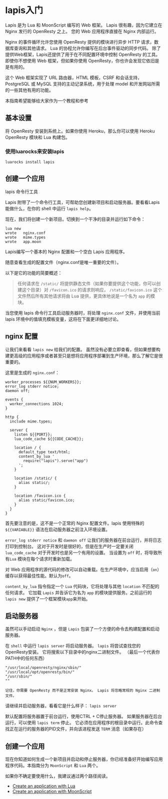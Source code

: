 # lapis入门
Lapis 是为 Lua 和 MoonScript 编写的 Web 框架。 
Lapis 很有趣，因为它建立在Nginx 发行的 OpenResty 之上。
您的 Web 应用程序直接在 Nginx 内部运行。 

Nginx 的事件循环允许您使用 OpenResty 提供的模块进行异步 HTTP 请求，数据库查询和其他请求。 
Lua 的协程允许你编写在后台事件驱动的同步代码。
除了提供Web框架，Lapis还提供了用于在不同配置环境中控制 OpenResty 的工具。
即使你不想使用 Web 框架，但如果你使用 OpenResty，你也许会发现它依旧是是有用的。
 
这个 Web 框架实现了 URL 路由器，HTML 模板，CSRF 和会话支持，PostgreSQL 或 MySQL 支持的主动记录系统，用于处理 model 和开发网站所需的一些其他有用的功能。

本指南希望能够给大家作为一个教程和参考

## 基本设置

将 OpenResty 安装到系统上。如果你使用 Heroku，那么你可以使用 Heroku OpenResty 模块和 Lua 构建包。

### 使用luarocks来安装lapis

`luarocks install lapis`

## 创建一个应用
lapis 命令行工具

Lapis 附带了一个命令行工具，可帮助您创建新项目和启动服务器。要看看Lapis能做什么，在你的 shell 中运行 `lapis help`。

现在，我们将创建一个新项目。切换到一个干净的目录并运行如下命令：

```shell
lua new
wrote   nginx.conf
wrote   mime.types
wrote   app.moon
```

Lapis编写一个基本的 Nginx 配置和一个空白 Lapis 应用程序。

随意查看生成的配置文件（nginx.conf是唯一重要的文件）。

以下是它的功能的简要概述：
>任何请求在 `/static/` 将提供静态文件（如果你要提供这个功能，你可以创建这个目录）对 `/favicon.ico` 的请求则响应，
>`/static/favicon.ico` 这个文件然后所有其他请求将由 Lua 提供，更具体地说是一个名为 `app` 的模块。

当您使用 lapis 命令行工具启动服务器时，将处理 `nginx.conf` 文件，并使用当前 lapis 环境中的值填充模板变量，这将在下面更详细地讨论。

## nginx 配置
让我们来看看 `lapis new` 给我们的配置。
虽然没有必要立即查看，但如果想要构建更高级的应用程序或者甚至只是想将应用程序部署到生产环境，那么了解它是很重要的。

这里是生成的 `nginx.conf`：

```nginx
worker_processes ${{NUM_WORKERS}};
error_log stderr notice;
daemon off;

events {
  worker_connections 1024;
}

http {
  include mime.types;

  server {
    listen ${{PORT}};
    lua_code_cache ${{CODE_CACHE}};

    location / {
      default_type text/html;
      content_by_lua '
        require("lapis").serve("app")
      ';
    }

    location /static/ {
      alias static/;
    }

    location /favicon.ico {
      alias static/favicon.ico;
    }
  }
}
```

首先要注意的是，这不是一个正常的 Nginx 配置文件。lapis 使用特殊的 `${{VARIABLE}}` 语法在启动服务器之前注入环境设置。

`error_log stderr notice` 和 `daemon off` 让我们的服务器在前台运行，并将日志打印到控制台。
这对于开发时是很好的，但是在生产时一定要关闭 `lua_code_cache` 对于开发时也是另一个有用的设置。
当设置为 `off` 时，将导致所有`Lua` 模块在每个请求时重新加载。

对 Web 应用程序的源代码的修改可以自动重载。在生产环境中，应当启用（`on`）缓存以获得最佳性能。默认为`off`。

`content_by_lua` 指令指定一个 `Lua` 代码块，它将处理与其他 `location` 不匹配的任何请求。
它加载 `Lapis` 并告诉它为名为 `app` 的模块提供服务。之前运行的 `lapis new` 提供了一个框架模块`app`来开始。

## 启动服务器
虽然可以手动启动 `Nginx` ，但是 `Lapis` 包装了一个方便的命令去构建配置和启动服务器。

在 `shell` 中运行 `lapis server` 将启动服务器。 `lapis` 将尝试查找您的OpenResty安装。
它将搜索以下目录中的nginx二进制文件。 （最后一个代表你PATH中的任何东西）

```shell
"/usr/local/openresty/nginx/sbin/"
"/usr/local/opt/openresty/bin/"
"/usr/sbin/"
""
```


```
记住，你需要 OpenResty 而不是正常安装 Nginx。 Lapis 将忽略常规的 Nginx 二进制文件。
```

请继续并启动服务器，看看它是什么样子： `lapis server`

默认配置将服务器置于前台运行，使用CTRL + C停止服务器。
如果服务器在后台运行，可以使用 `lapis term` 停止。
它必须在应用程序的根目录中运行。此命令查找正在运行的服务器的PID文件，并向该进程发送 `TERM` 消息（如果存在）


## 创建一个应用
现在你知道如何生成一个新项目并启动和停止服务器，你已经准备好开始编写应用程序代码。本指南分为 `MoonScript` 和 `Lua` 两个。

如果你不确定要使用什么，我建议通过两个路径阅读。

- [Create an application with Lua](http://leafo.net/lapis/reference/lua_getting_started.html)
- [Create an application with MoonScript](http://leafo.net/lapis/reference/moon_getting_started.html)
